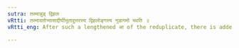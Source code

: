 ```yaml
---
sutra: तस्मान्नुड् द्विहलः
vRtti: तस्मादतोभ्यासाद्दीर्घीभूतादुत्तरस्य द्विहलोङ्गस्य नुडागमो भवति ॥
vRtti_eng: After such a lengthened आ of the reduplicate, there is added the augment नुट् (न्) to the short अ of the root which ends in a double consonant.

---
```

